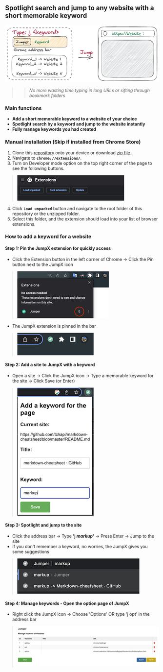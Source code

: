 ## Spotlight search and jump to any website with a short memorable keyword
![JumpX - Spotlight and jump to any website](data/img/jumper_banner.png "JumpX")

>>  _No more wasting time typing in long URLs or sifting through bookmark folders_

### Main functions

* __Add a short memorable keyword to a website of your choice__       
* __Spotlight search by a keyword and jump to the website instantly__
* __Fully manage keywords you had created__

### Manual installation (Skip if installed from Chrome Store)
1. Clone this [repository](https://github.com/bruce-share/jumper/) onto your device or download [zip file](https://github.com/bruce-share/jumper/archive/refs/heads/main.zip).
2. Navigate to __`chrome://extensions/`__.
3. Turn on Developer mode option on the top right corner of the page to see the following buttons.
> ![extension page](github/images/extension_page_load_unpacked.png "extension page")
4. Click __`Load unpacked`__ button and navigate to the root folder of this repository or the unzipped folder.
5. Select this folder, and the extension should load into your list of browser extensions.

### How to add a keyword for a website
#### Step 1: Pin the JumpX extension for quickly access
- Click the Extension button in the left corner of Chrome -> Click the Pin button next to the JumpX icon

> ![Pin the JumpX extension](data/img/pin_jumper.png "How to pin the JumpX extension")

- The JumpX extension is pinned in the bar

> ![Pinned extension](data/img/pinned_jumper.png "The JumpX extension is pinned")

#### Step 2: Add a site to JumpX with a keyword
- Open a site -> Click the JumpX icon -> Type a memorable keyword for the site -> Click Save (or Enter)

> ![Add a site to JumpX](data/img/add_a_keyword.png "Add a keyword to a site")

#### Step 3: Spotlight and jump to the site
- Click the address bar -> Type __'j _markup_'__ -> Press Enter -> Jump to the site
- If you don't remember a keyword, no worries, the JumpX gives you some suggestions 

> ![Jump to a site](data/img/jump_to_a_site.png "Jump to a site")

#### Step 4: Manage keywords - Open the option page of JumpX
- Right click the JumpX icon -> Choose 'Options' OR type 'j opt' in the address bar

> ![Option page](data/img/jumper_option.png "Open the option page of JumpX")
